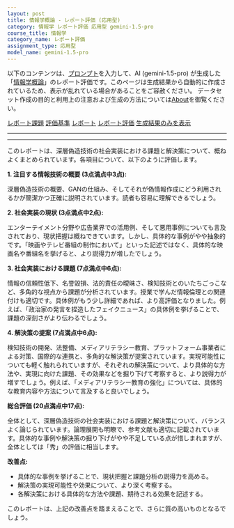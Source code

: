 ```yaml
---
layout: post
title: 情報学概論 - レポート評価 (応用型)
category: 情報学 レポート評価 応用型 gemini-1.5-pro
course_title: 情報学
category_name: レポート評価
assignment_type: 応用型
model_name: gemini-1.5-pro
---
```


以下のコンテンツは、[プロンプト](http://127.0.0.1:8000/generated/情報学/gemini-1.5-pro/prompt_レポート評価-応用型.md)を入力して、AI (gemini-1.5-pro) が生成した「[情報学概論](/contents/情報学/)」のレポート評価です。このページは生成結果から自動的に作成されているため、表示が乱れている場合があることをご容赦ください。
データセット作成の目的と利用上の注意および生成の方法については[About](/About)を御覧ください。

[レポート課題](../レポート課題-応用型)
[評価基準](../評価基準-応用型)
[レポート](../レポート-応用型)
[レポート評価](../レポート評価-応用型)
[生成結果のみを表示](http://127.0.0.1:8000/generated/情報学/gemini-1.5-pro/レポート評価-応用型.md)
  

***
***
  
このレポートは、深層偽造技術の社会実装における課題と解決策について、概ねよくまとめられています。各項目について、以下のように評価します。

**1. 注目する情報技術の概要 (3点満点中3点):**

深層偽造技術の概要、GANの仕組み、そしてそれが偽情報作成にどう利用されるかが簡潔かつ正確に説明されています。読者も容易に理解できるでしょう。

**2. 社会実装の現状 (3点満点中2点):**

エンターテイメント分野や広告業界での活用例、そして悪用事例についても言及されており、現状把握は概ねできています。しかし、具体的な事例がやや抽象的です。「映画やテレビ番組の制作において」といった記述ではなく、具体的な映画名や番組名を挙げると、より説得力が増したでしょう。

**3. 社会実装における課題 (7点満点中6点):**

情報の信頼性低下、名誉毀損、法的責任の曖昧さ、検知技術とのいたちごっこなど、多角的な視点から課題が分析されています。授業で学んだ情報倫理との関連付けも適切です。具体例がもう少し詳細であれば、より高評価となりました。例えば、「政治家の発言を捏造したフェイクニュース」の具体例を挙げることで、課題の深刻さがより伝わるでしょう。

**4. 解決策の提案 (7点満点中6点):**

検知技術の開発、法整備、メディアリテラシー教育、プラットフォーム事業者による対策、国際的な連携と、多角的な解決策が提案されています。実現可能性についても軽く触れられていますが、それぞれの解決策について、より具体的な方法や、実現に向けた課題、その効果などを掘り下げて考察すると、より説得力が増すでしょう。例えば、「メディアリテラシー教育の強化」については、具体的な教育内容や方法について言及すると良いでしょう。

**総合評価 (20点満点中17点):**

全体として、深層偽造技術の社会実装における課題と解決策について、バランスよく論じられています。論理展開も明瞭で、参考文献も適切に記載されています。具体的な事例や解決策の掘り下げがやや不足している点が惜しまれますが、全体としては「秀」の評価に相当します。


**改善点:**

* 具体的な事例を挙げることで、現状把握と課題分析の説得力を高める。
* 解決策の実現可能性や効果について、より深く考察する。
* 各解決策における具体的な方法や課題、期待される効果を記述する。


このレポートは、上記の改善点を踏まえることで、さらに質の高いものとなるでしょう。
